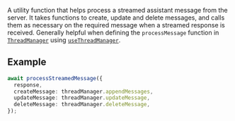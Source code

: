 A utility function that helps process a streamed assistant message from the server. It takes functions to create, update and delete messages,
and calls them as necessary on the required message when a streamed response is received. Generally helpful when defining the `processMessage`
function in [`ThreadManager`](../type-aliases/ThreadManager.md) using [`useThreadManager`](../functions/useThreadManager.md).

## Example

```ts
await processStreamedMessage({
  response,
  createMessage: threadManager.appendMessages,
  updateMessage: threadManager.updateMessage,
  deleteMessage: threadManager.deleteMessage,
});
```
